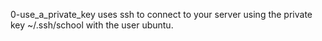 0-use_a_private_key uses ssh to connect to your server using the private key ~/.ssh/school with the user ubuntu.
